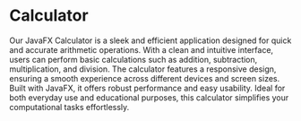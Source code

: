 # Calculator
Our JavaFX Calculator is a sleek and efficient application designed for quick and accurate arithmetic operations. With a clean and intuitive interface, users can perform basic calculations such as addition, subtraction, multiplication, and division. The calculator features a responsive design, ensuring a smooth experience across different devices and screen sizes. Built with JavaFX, it offers robust performance and easy usability. Ideal for both everyday use and educational purposes, this calculator simplifies your computational tasks effortlessly.
